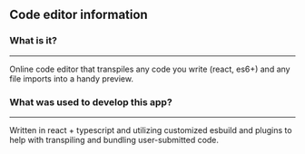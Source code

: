 ## Code editor information

### What is it?
---

Online code editor that transpiles any code you write (react, es6+) and any file imports into a handy preview. 

### What was used to develop this app?
---
Written in react + typescript and utilizing customized esbuild and plugins to help with transpiling and bundling user-submitted code.
